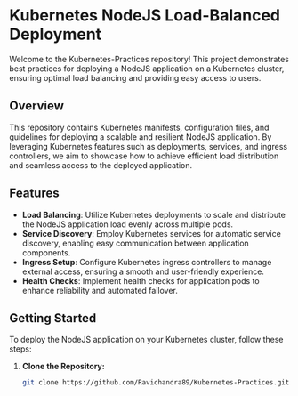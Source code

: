 # Kubernetes NodeJS Load-Balanced Deployment

Welcome to the Kubernetes-Practices repository! This project demonstrates best practices for deploying a NodeJS application on a Kubernetes cluster, ensuring optimal load balancing and providing easy access to users.

## Overview

This repository contains Kubernetes manifests, configuration files, and guidelines for deploying a scalable and resilient NodeJS application. By leveraging Kubernetes features such as deployments, services, and ingress controllers, we aim to showcase how to achieve efficient load distribution and seamless access to the deployed application.

## Features

- **Load Balancing**: Utilize Kubernetes deployments to scale and distribute the NodeJS application load evenly across multiple pods.
- **Service Discovery**: Employ Kubernetes services for automatic service discovery, enabling easy communication between application components.
- **Ingress Setup**: Configure Kubernetes ingress controllers to manage external access, ensuring a smooth and user-friendly experience.
- **Health Checks**: Implement health checks for application pods to enhance reliability and automated failover.

## Getting Started

To deploy the NodeJS application on your Kubernetes cluster, follow these steps:

1. **Clone the Repository:**
   ```bash
   git clone https://github.com/Ravichandra89/Kubernetes-Practices.git
